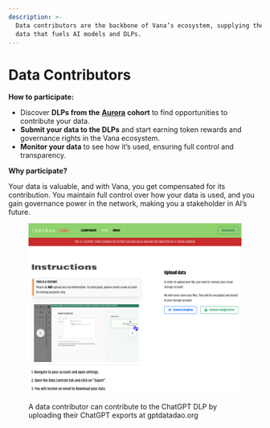 ```yaml
---
description: >-
  Data contributors are the backbone of Vana’s ecosystem, supplying the critical
  data that fuels AI models and DLPs.
---
```


# Data Contributors

**How to participate:**

* Discover **DLPs from the** [**Aurora**](https://build.vana.org/aurora-cohorts) **cohort** to find opportunities to contribute your data.
* **Submit your data to the DLPs** and start earning token rewards and governance rights in the Vana ecosystem.
* **Monitor your data** to see how it’s used, ensuring full control and transparency.

**Why participate?**

Your data is valuable, and with Vana, you get compensated for its contribution. You maintain full control over how your data is used, and you gain governance power in the network, making you a stakeholder in AI’s future.

<figure><img src="../../.gitbook/assets/image (18).png" alt=""><figcaption><p>A data contributor can contribute to the ChatGPT DLP by uploading their ChatGPT exports at gptdatadao.org</p></figcaption></figure>
